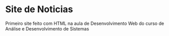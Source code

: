 # Site de Noticias
 Primeiro site feito com HTML na aula de Desenvolvimento Web do curso de Análise e Desenvolvimento de Sistemas
